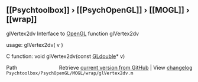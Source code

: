 ## [[Psychtoolbox]] &#8250; [[PsychOpenGL]] &#8250; [[MOGL]] &#8250; [[wrap]]

glVertex2dv  Interface to [OpenGL](OpenGL) function glVertex2dv  
  
usage:  glVertex2dv( v )  
  
C function:  void glVertex2dv(const [GLdouble](GLdouble)\* v)  




<div class="code_header" style="text-align:right;">
  <span style="float:left;">Path&nbsp;&nbsp;</span> <span class="counter">Retrieve <a href=
  "https://raw.github.com/Psychtoolbox-3/Psychtoolbox-3/beta/Psychtoolbox/PsychOpenGL/MOGL/wrap/glVertex2dv.m">current version from GitHub</a> | View <a href=
  "https://github.com/Psychtoolbox-3/Psychtoolbox-3/commits/beta/Psychtoolbox/PsychOpenGL/MOGL/wrap/glVertex2dv.m">changelog</a></span>
</div>
<div class="code">
  <code>Psychtoolbox/PsychOpenGL/MOGL/wrap/glVertex2dv.m</code>
</div>

